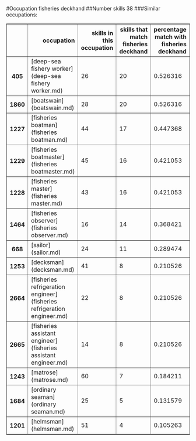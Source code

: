 #Occupation fisheries deckhand
##Number skills 38
###Similar occupations:
<table border="1" class="dataframe">
  <thead>
    <tr style="text-align: right;">
      <th></th>
      <th>occupation</th>
      <th>skills in this occupation</th>
      <th>skills that match fisheries deckhand</th>
      <th>percentage match with fisheries deckhand</th>
      <th>skills not in fisheries deckhand</th>
    </tr>
  </thead>
  <tbody>
    <tr>
      <th>405</th>
      <td>[deep-sea fishery worker](deep-sea fishery worker.md)</td>
      <td>26</td>
      <td>20</td>
      <td>0.526316</td>
      <td>6</td>
    </tr>
    <tr>
      <th>1860</th>
      <td>[boatswain](boatswain.md)</td>
      <td>28</td>
      <td>20</td>
      <td>0.526316</td>
      <td>8</td>
    </tr>
    <tr>
      <th>1227</th>
      <td>[fisheries boatman](fisheries boatman.md)</td>
      <td>44</td>
      <td>17</td>
      <td>0.447368</td>
      <td>27</td>
    </tr>
    <tr>
      <th>1229</th>
      <td>[fisheries boatmaster](fisheries boatmaster.md)</td>
      <td>45</td>
      <td>16</td>
      <td>0.421053</td>
      <td>29</td>
    </tr>
    <tr>
      <th>1228</th>
      <td>[fisheries master](fisheries master.md)</td>
      <td>43</td>
      <td>16</td>
      <td>0.421053</td>
      <td>27</td>
    </tr>
    <tr>
      <th>1464</th>
      <td>[fisheries observer](fisheries observer.md)</td>
      <td>16</td>
      <td>14</td>
      <td>0.368421</td>
      <td>2</td>
    </tr>
    <tr>
      <th>668</th>
      <td>[sailor](sailor.md)</td>
      <td>24</td>
      <td>11</td>
      <td>0.289474</td>
      <td>13</td>
    </tr>
    <tr>
      <th>1253</th>
      <td>[decksman](decksman.md)</td>
      <td>41</td>
      <td>8</td>
      <td>0.210526</td>
      <td>33</td>
    </tr>
    <tr>
      <th>2664</th>
      <td>[fisheries refrigeration engineer](fisheries refrigeration engineer.md)</td>
      <td>22</td>
      <td>8</td>
      <td>0.210526</td>
      <td>14</td>
    </tr>
    <tr>
      <th>2665</th>
      <td>[fisheries assistant engineer](fisheries assistant engineer.md)</td>
      <td>14</td>
      <td>8</td>
      <td>0.210526</td>
      <td>6</td>
    </tr>
    <tr>
      <th>1243</th>
      <td>[matrose](matrose.md)</td>
      <td>60</td>
      <td>7</td>
      <td>0.184211</td>
      <td>53</td>
    </tr>
    <tr>
      <th>1684</th>
      <td>[ordinary seaman](ordinary seaman.md)</td>
      <td>25</td>
      <td>5</td>
      <td>0.131579</td>
      <td>20</td>
    </tr>
    <tr>
      <th>1201</th>
      <td>[helmsman](helmsman.md)</td>
      <td>51</td>
      <td>4</td>
      <td>0.105263</td>
      <td>47</td>
    </tr>
  </tbody>
</table>
